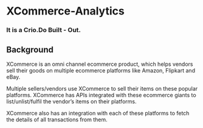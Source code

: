 # XCommerce-Analytics

### It is a Crio.Do Built - Out.

## Background
XCommerce is an omni channel ecommerce product, which helps vendors sell their goods on multiple ecommerce platforms like Amazon, Flipkart and eBay.

Multiple sellers/vendors use XCommerce to sell their items on these popular platforms. XCommerce has APIs integrated with these ecommerce giants to list/unlist/fulfil the vendor’s items on their platforms.

XCommerce also has an integration with each of these platforms to fetch the details of all transactions from them.
